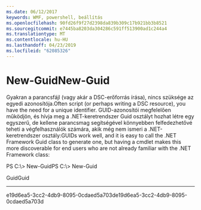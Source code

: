```yaml
---
ms.date: 06/12/2017
keywords: WMF, powershell, beállítás
ms.openlocfilehash: 90fd26f9f27d2398da839b309c17b921bb3b8521
ms.sourcegitcommit: e7445ba8203da304286c591ff513900ad1c244a4
ms.translationtype: MT
ms.contentlocale: hu-HU
ms.lasthandoff: 04/23/2019
ms.locfileid: "62085326"
---
```

# <a name="new-guid"></a><span data-ttu-id="87351-102">New-Guid</span><span class="sxs-lookup"><span data-stu-id="87351-102">New-Guid</span></span>
<span data-ttu-id="87351-103">Gyakran a parancsfájl (vagy akár a DSC-erőforrás írása), nincs szüksége az egyedi azonosítója.</span><span class="sxs-lookup"><span data-stu-id="87351-103">Often script (or perhaps writing a DSC resource), you have the need for a unique identifier.</span></span> <span data-ttu-id="87351-104">GUID-azonosítói megfelelően működjön, és hívja meg a .NET-keretrendszer Guid osztályt hozhat létre egy egyszerű, de kellene parancsmag segítségével könnyebben felfedezhetővé teheti a végfelhasználók számára, akik még nem ismeri a .NET-keretrendszer osztály:</span><span class="sxs-lookup"><span data-stu-id="87351-104">GUIDs work well, and it is easy to call the .NET Framework Guid class to generate one, but having a cmdlet makes this more discoverable for end users who are not already familiar with the .NET Framework class:</span></span>

<span data-ttu-id="87351-105">PS C:\\&gt; New-Guid</span><span class="sxs-lookup"><span data-stu-id="87351-105">PS C:\\&gt; New-Guid</span></span>

<span data-ttu-id="87351-106">Guid</span><span class="sxs-lookup"><span data-stu-id="87351-106">Guid</span></span>

----

<span data-ttu-id="87351-107">e19d6ea5-3cc2-4db9-8095-0cdaed5a703d</span><span class="sxs-lookup"><span data-stu-id="87351-107">e19d6ea5-3cc2-4db9-8095-0cdaed5a703d</span></span>
